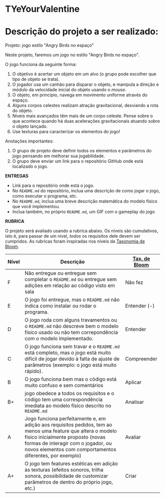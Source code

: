 # TYeYourValentine

# Descrição do projeto a ser realizado:
 Projeto: jogo estilo "Angry Birds no espaço"

Neste projeto, faremos um jogo no estilo "Angry Birds no espaço".

O jogo funciona da seguinte forma:

1. O objetivo é acertar um objeto em um alvo (o grupo pode escolher que tipo de objeto se trata).
2. O jogador usa um canhão para disparar o objeto, e manipula a direção e módulo da velocidade inicial do objeto usando o *mouse*.
3. O objeto, em princípio, navega em movimento uniforme através do espaço.
4. Alguns corpos celestes realizam atração gravitacional, desviando a rota do objeto.
5. Níveis mais avançados têm mais de um corpo celeste. Pense sobre o que acontece quando há duas acelerações gravitacionais atuando sobre o objeto lançado.
6. Use texturas para caracterizar os elementos do jogo!

Anotações importantes:

1. O grupo de projeto deve definir todos os elementos e parâmetros do jogo pensando em melhorar sua jogabilidade.
2. O grupo deve enviar um link para o repositório GitHub onde está localizado o jogo.

**ENTREGAS**
* Link para o repositório onde está o jogo.
* No `README.md` do repositório, inclua uma descrição de como jogar o jogo, como executar o programa, etc.
* No `README.md`, inclua uma breve descrição matemática do modelo físico que você implementou.
* Inclua também, no próprio `README.md`, um GIF com o gameplay do jogo

**RUBRICA**

O projeto será avaliado usando a rubrica abaixo. Os níveis são cumulativos, isto é, para passar de um nível, *todos* os requisitos dele devem ser cumpridos. As rubricas foram inspiradas nos níveis da [Taxonomia de Bloom](https://cft.vanderbilt.edu/guides-sub-pages/blooms-taxonomy/).

| Nível | Descrição | [Tax. de Bloom](https://cft.vanderbilt.edu/guides-sub-pages/blooms-taxonomy/) |
| --- | --- | --- |
| F | Não entregue ou entregue sem completar o `README.md` ou entregue sem adições em relação ao código visto em sala | Não fez |
| E | O jogo foi entregue, mas o `README.md` não indica como instalar ou rodar o programa. | Entender (-) |
| D | O jogo roda com alguns travamentos ou o `README.md` não descreve bem o modelo físico usado ou não tem correpondência com o modelo implementado. | Entender | 
| C | O jogo funciona sem travar e o `README.md` está completo, mas o jogo está muito difícil de jogar devido à falta de ajuste de parâmetros (exemplo: o jogo está muito rápido). | Compreender |
| B | O jogo funciona bem mas o código está muito confuso e sem comentários | Aplicar |
| B+ | jogo obedece a todos os requisitos e o código tem uma correspondência imediata ao modelo físico descrito no `README.md` | Analisar |
| A | Jogo funciona perfeitamente e, em adição aos requisitos pedidos, tem ao menos uma feature que altera o modelo físico inicialmente proposto (novas formas de interagir com o jogador, ou novos elementos com comportamentos diferentes, por exemplo) | Avaliar |
| A+ | O jogo tem features estéticas em adição às texturas (efeitos sonoros, trilha sonora, possibilidade de customizar parâmetros de dentro do próprio jogo, etc.) | Criar |
